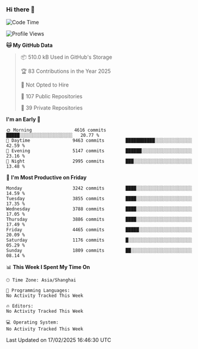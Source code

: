 ### Hi there 👋

<!--
**qbosen/qbosen** is a ✨ _special_ ✨ repository because its `README.md` (this file) appears on your GitHub profile.

Here are some ideas to get you started:

- 🔭 I’m currently working on ...
- 🌱 I’m currently learning ...
- 👯 I’m looking to collaborate on ...
- 🤔 I’m looking for help with ...
- 💬 Ask me about ...
- 📫 How to reach me: ...
- 😄 Pronouns: ...
- ⚡ Fun fact: ...
-->

<!--START_SECTION:waka-->
![Code Time](http://img.shields.io/badge/Code%20Time-2%2C111%20hrs%2036%20mins-blue)

![Profile Views](http://img.shields.io/badge/Profile%20Views-1-blue)

**🐱 My GitHub Data** 

> 📦 510.0 kB Used in GitHub's Storage 
 > 
> 🏆 83 Contributions in the Year 2025
 > 
> 🚫 Not Opted to Hire
 > 
> 📜 107 Public Repositories 
 > 
> 🔑 39 Private Repositories 
 > 
**I'm an Early 🐤** 

```text
🌞 Morning                4616 commits        █████░░░░░░░░░░░░░░░░░░░░   20.77 % 
🌆 Daytime                9463 commits        ███████████░░░░░░░░░░░░░░   42.59 % 
🌃 Evening                5147 commits        ██████░░░░░░░░░░░░░░░░░░░   23.16 % 
🌙 Night                  2995 commits        ███░░░░░░░░░░░░░░░░░░░░░░   13.48 % 
```
📅 **I'm Most Productive on Friday** 

```text
Monday                   3242 commits        ████░░░░░░░░░░░░░░░░░░░░░   14.59 % 
Tuesday                  3855 commits        ████░░░░░░░░░░░░░░░░░░░░░   17.35 % 
Wednesday                3788 commits        ████░░░░░░░░░░░░░░░░░░░░░   17.05 % 
Thursday                 3886 commits        ████░░░░░░░░░░░░░░░░░░░░░   17.49 % 
Friday                   4465 commits        █████░░░░░░░░░░░░░░░░░░░░   20.09 % 
Saturday                 1176 commits        █░░░░░░░░░░░░░░░░░░░░░░░░   05.29 % 
Sunday                   1809 commits        ██░░░░░░░░░░░░░░░░░░░░░░░   08.14 % 
```


📊 **This Week I Spent My Time On** 

```text
🕑︎ Time Zone: Asia/Shanghai

💬 Programming Languages: 
No Activity Tracked This Week

🔥 Editors: 
No Activity Tracked This Week

💻 Operating System: 
No Activity Tracked This Week
```


 Last Updated on 17/02/2025 16:46:30 UTC
<!--END_SECTION:waka-->
